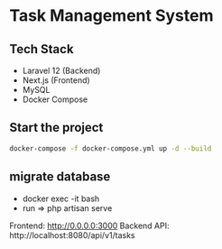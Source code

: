 # Task Management System

## Tech Stack
- Laravel 12 (Backend)
- Next.js (Frontend)
- MySQL
- Docker Compose

## Start the project
```bash
docker-compose -f docker-compose.yml up -d --build
```

## migrate database 
- docker exec -it <BackendContainerName> bash
- run => php artisan serve

Frontend: http://0.0.0.0:3000
Backend API: http://localhost:8080/api/v1/tasks

